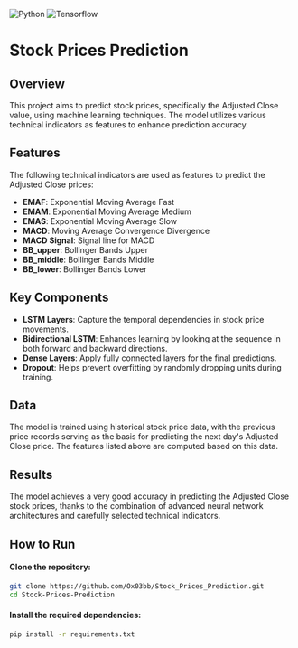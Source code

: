 ![Python](https://img.shields.io/badge/-Python-3776AB?style=flat&logo=python&logoColor=white) ![Tensorflow](https://img.shields.io/badge/-Tensorflow-ff6f00?style=flat&logo=tensorflow&logoColor=white) 

# Stock Prices Prediction

## Overview

This project aims to predict stock prices, specifically the Adjusted Close value, using machine learning techniques. The model utilizes various technical indicators as features to enhance prediction accuracy.

## Features

The following technical indicators are used as features to predict the Adjusted Close prices:

- **EMAF**: Exponential Moving Average Fast
- **EMAM**: Exponential Moving Average Medium
- **EMAS**: Exponential Moving Average Slow
- **MACD**: Moving Average Convergence Divergence
- **MACD Signal**: Signal line for MACD
- **BB_upper**: Bollinger Bands Upper
- **BB_middle**: Bollinger Bands Middle
- **BB_lower**: Bollinger Bands Lower

## Key Components

- **LSTM Layers**: Capture the temporal dependencies in stock price movements.
- **Bidirectional LSTM**: Enhances learning by looking at the sequence in both forward and backward directions.
- **Dense Layers**: Apply fully connected layers for the final predictions.
- **Dropout**: Helps prevent overfitting by randomly dropping units during training.

## Data

The model is trained using historical stock price data, with the previous price records serving as the basis for predicting the next day's Adjusted Close price. The features listed above are computed based on this data.

## Results

The model achieves a very good accuracy in predicting the Adjusted Close stock prices, thanks to the combination of advanced neural network architectures and carefully selected technical indicators.

## How to Run

#### Clone the repository:

```bash
git clone https://github.com/Ox03bb/Stock_Prices_Prediction.git
cd Stock-Prices-Prediction
```

#### Install the required dependencies:

```bash
pip install -r requirements.txt
```

